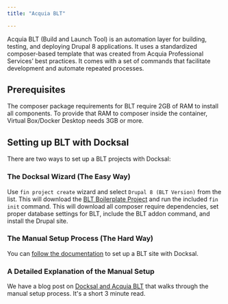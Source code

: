 ```yaml
---
title: "Acquia BLT"

---
```


Acquia BLT (Build and Launch Tool) is an automation layer for building, testing, and deploying Drupal 8 applications. 
It uses a standardized composer-based template that was created from Acquia Professional Services’ best practices. 
It comes with a set of commands that facilitate development and automate repeated processes.

## Prerequisites
The composer package requirements for BLT require 2GB of RAM to install all components. To provide that RAM to composer 
inside the container, Virtual Box/Docker Desktop needs 3GB or more.

## Setting up BLT with Docksal

There are two ways to set up a BLT projects with Docksal:

### The Docksal Wizard (The Easy Way)

Use `fin project create` wizard and select `Drupal 8 (BLT Version)` from the list. This will download the 
[BLT Boilerplate Project](https://github.com/docksal/boilerplate-blt) and run the included `fin init` command.
This will download all composer require dependencies, set proper database settings for BLT, include the BLT
addon command, and install the Drupal site.

### The Manual Setup Process (The Hard Way)

You can [follow the documentation](https://docs.acquia.com/blt/install/alt-env/docksal/) to set up a BLT site with Docksal.

### A Detailed Explanation of the Manual Setup

We have a blog post on [Docksal and Acquia BLT](https://blog.docksal.io/docksal-and-acquia-blt-1552540a3b9f) that walks
through the manual setup process. It's a short 3 minute read.